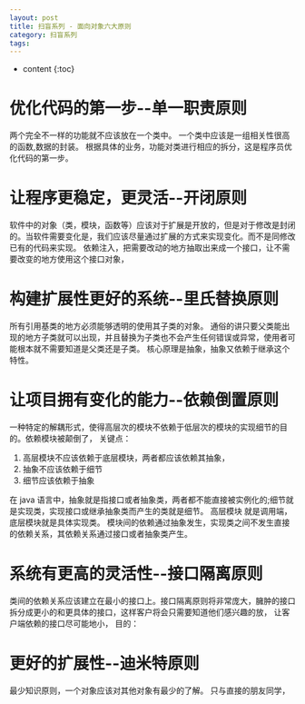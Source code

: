 ```yaml
---
layout: post
title: 扫盲系列 - 面向对象六大原则
category: 扫盲系列
tags: 
---
```

* content
{:toc}


# 优化代码的第一步--单一职责原则
两个完全不一样的功能就不应该放在一个类中。
一个类中应该是一组相关性很高的函数,数据的封装。
根据具体的业务，功能对类进行相应的拆分，这是程序员优化代码的第一步。
# 让程序更稳定，更灵活--开闭原则
软件中的对象（类，模块，函数等）应该对于扩展是开放的，但是对于修改是封闭的。当软件需要变化是，我们应该尽量通过扩展的方式来实现变化。而不是同修改已有的代码来实现。
依赖注入，把需要改动的地方抽取出来成一个接口，让不需要改变的地方使用这个接口对象，

# 构建扩展性更好的系统--里氏替换原则
所有引用基类的地方必须能够透明的使用其子类的对象。
通俗的讲只要父类能出现的地方子类就可以出现，并且替换为子类也不会产生任何错误或异常，使用者可能根本就不需要知道是父类还是子类。
核心原理是抽象，抽象又依赖于继承这个特性。
# 让项目拥有变化的能力--依赖倒置原则
一种特定的解耦形式，使得高层次的模块不依赖于低层次的模块的实现细节的目的。依赖模块被颠倒了，
关键点：
1. 高层模块不应该依赖于底层模块，两者都应该依赖其抽象，
2. 抽象不应该依赖于细节
3. 细节应该依赖于抽象

在 java 语言中，抽象就是指接口或者抽象类，两者都不能直接被实例化的;细节就是实现类，实现接口或继承抽象类而产生的类就是细节。
高层模块 就是调用端，底层模块就是具体实现类。
模块间的依赖通过抽象发生，实现类之间不发生直接的依赖关系，其依赖关系通过接口或者抽象类产生。

# 系统有更高的灵活性--接口隔离原则
类间的依赖关系应该建立在最小的接口上。接口隔离原则将非常庞大，臃肿的接口拆分成更小的和更具体的接口，这样客户将会只需要知道他们感兴趣的放，
让客户端依赖的接口尽可能地小，
目的：
# 更好的扩展性--迪米特原则
最少知识原则，一个对象应该对其他对象有最少的了解。
只与直接的朋友同学，
